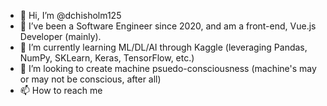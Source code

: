 - 👋 Hi, I’m @dchisholm125
- 👀 I’ve been a Software Engineer since 2020, and am a front-end, Vue.js Developer (mainly).
- 🌱 I’m currently learning ML/DL/AI through Kaggle (leveraging Pandas, NumPy, SKLearn, Keras, TensorFlow, etc.)
- 💞️ I’m looking to create machine psuedo-consciousness (machine's may or may not be conscious, after all)
- 📫 How to reach me
